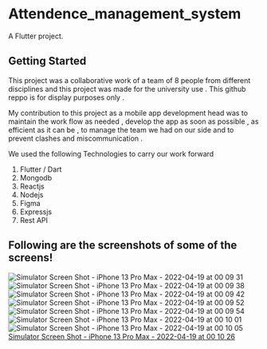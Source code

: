 # Attendence_management_system

A Flutter project.

## Getting Started

This project was a collaborative work of a team of 8 people from different disciplines and this project was made for the university use .
This github reppo is for display purposes only .

My contribution to this project as a mobile app development head was to maintain the work flow as needed , develop the app as soon as possible , as efficient as it can be , to manage the team we had on our side and to prevent clashes and miscommunication .

We used the following Technologies to carry our work forward
  1. Flutter / Dart
  2. Mongodb
  3. Reactjs
  4. Nodejs
  5. Figma
  6. Expressjs
  7. Rest API 

## Following are the screenshots of some of the screens!
![Simulator Screen Shot - iPhone 13 Pro Max - 2022-04-19 at 00 09 31](https://user-images.githubusercontent.com/56469253/163857920-6fc26d24-bf29-4343-a5ea-1a031aea6b2d.png)
![Simulator Screen Shot - iPhone 13 Pro Max - 2022-04-19 at 00 09 38](https://user-images.githubusercontent.com/56469253/163857912-571d1ce6-84aa-47f1-85b0-9ea03e606d95.png)
![Simulator Screen Shot - iPhone 13 Pro Max - 2022-04-19 at 00 09 42](https://user-images.githubusercontent.com/56469253/163857902-633e8715-3310-40be-80d4-61197a8d3023.png)
![Simulator Screen Shot - iPhone 13 Pro Max - 2022-04-19 at 00 09 52](https://user-images.githubusercontent.com/56469253/163857888-50404bf1-19d8-44bc-be86-aba42ea026e2.png)
![Simulator Screen Shot - iPhone 13 Pro Max - 2022-04-19 at 00 09 54](https://user-images.githubusercontent.com/56469253/163857877-4abec470-6519-4312-8a3b-1258173622cf.png)
![Simulator Screen Shot - iPhone 13 Pro Max - 2022-04-19 at 00 10 01](https://user-images.githubusercontent.com/56469253/163857870-e8a7fffb-0a97-4ea0-9b1d-2f6358226caa.png)
![Simulator Screen Shot - iPhone 13 Pro Max - 2022-04-19 at 00 10 05](https://user-images.githubusercontent.com/56469253/163857864-6995935f-7812-4dc2-8b63-c3109dad9cf9.png)
[Simulator Screen Shot - iPhone 13 Pro Max - 2022-04-19 at 00 10 26](https://user-images.githubusercontent.com/56469253/163857847-d3f8940b-f68e-4f68-a031-9cb8960e3af3.png)
